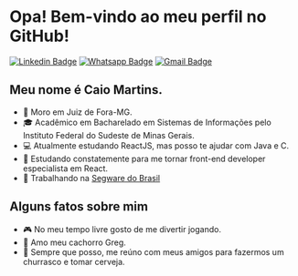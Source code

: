 # Opa! Bem-vindo ao meu perfil no GitHub!
[![Linkedin Badge](https://img.shields.io/badge/-LinkedIn-blue?style=for-the-badge&logo=Linkedin&logoColor=white)](https://www.linkedin.com/in/caio-martins-dias-2562b0201/)
[![Whatsapp Badge](https://img.shields.io/badge/-Whatsapp-4CA143?style=for-the-badge&labelColor=4CA143&logo=whatsapp&logoColor=white)](https://api.whatsapp.com/send?phone=+5532991819753&text=Olá!)
[![Gmail Badge](https://img.shields.io/badge/-Gmail-c14438?style=for-the-badge&logo=Gmail&logoColor=white&link=mailto:leu1607@gmail.com)](mailto:caiomartinsd98@gmail.com)
## Meu nome é Caio Martins.

* 📌 Moro em Juiz de Fora-MG.
* 🎓 Acadêmico em Bacharelado em Sistemas de Informações pelo Instituto Federal do Sudeste de Minas Gerais.
* 💻 Atualmente estudando ReactJS, mas posso te ajudar com Java e C.
* 🎯 Estudando constatemente para me tornar front-end developer especialista em React.
* 💼 Trabalhando na [Segware do Brasil](https://www.segware.com/)

## Alguns fatos sobre mim

* 🎮 No meu tempo livre gosto de me divertir jogando.
* 🐶 Amo meu cachorro Greg.
* 🍻 Sempre que posso, me reúno com meus amigos para fazermos um churrasco e tomar cerveja.
